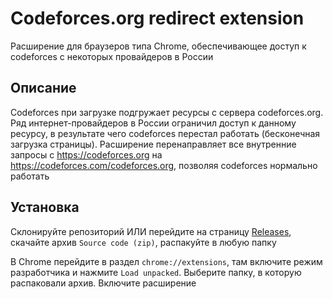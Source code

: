 # Codeforces.org redirect extension

Расширение для браузеров типа Chrome, обеспечивающее доступ к codeforces с некоторых провайдеров в России

## Описание
Codeforces при загрузке подгружает ресурсы с сервера codeforces.org. Ряд интернет-провайдеров в России ограничил доступ к данному ресурсу, в результате чего codeforces перестал работать (бесконечная загрузка страницы). Расширение перенаправляет все внутренние запросы с https://codeforces.org на https://codeforces.com/codeforces.org, позволяя codeforces нормально работать 

## Установка

Склонируйте репозиторий ИЛИ перейдите на страницу [Releases](https://github.com/Mrksist/kf-redirect-ext/releases), скачайте архив `Source code (zip)`, распакуйте в любую папку

В Chrome перейдите в раздел `chrome://extensions`, там включите режим разработчика и нажмите `Load unpacked`. Выберите папку, в которую распаковали архив. Включите расширение

